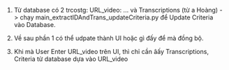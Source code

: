 1. Từ database có 2 trcostg: URL_video: ... và Transcriptions (từ a Hoàng)
-> chạy main_extractIDAndTrans_updateCriteria.py để Update Criteria vào Database. 

2. Về sau phần 1 có thể udpate thành UI hoặc gì đấy để mà đồng bộ. 
3. Khi mà User Enter URL_video trên UI, thì chỉ cần âấy Transcriptions, Criteria từ database dựa vào URL_video





